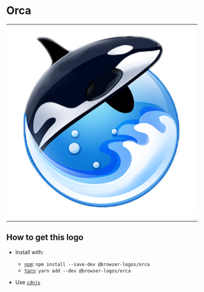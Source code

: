 # Orca

<table>
    <tbody>
        <tr>
            <td height="512px" width="512px">
                <a href="./"><img width="500px" src="orca_512x512.png" alt="Orca browser logo"></a>
            </td>
        <tr>
    </tbody>
</table>


## How to get this logo

* Install with:

  * [`npm`](https://www.npmjs.com/): `npm install --save-dev @browser-logos/orca`
  * [`Yarn`](https://yarnpkg.com/): `yarn add --dev @browser-logos/orca`

* Use [`cdnjs`](https://cdnjs.com/libraries/browser-logos)
